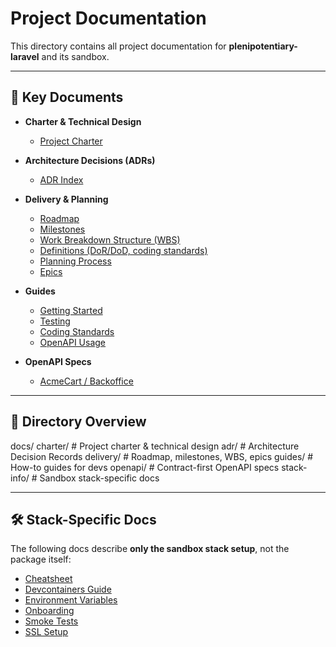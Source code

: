 # Project Documentation

This directory contains all project documentation for **plenipotentiary-laravel** and its sandbox.

---

## 📖 Key Documents

- **Charter & Technical Design**

  - [Project Charter](charter/project-charter.md)

- **Architecture Decisions (ADRs)**

  - [ADR Index](adr/)

- **Delivery & Planning**

  - [Roadmap](delivery/roadmap.md)
  - [Milestones](delivery/milestones.md)
  - [Work Breakdown Structure (WBS)](delivery/wbs.md)
  - [Definitions (DoR/DoD, coding standards)](delivery/definitions.md)
  - [Planning Process](delivery/planning.md)
  - [Epics](delivery/epics/)

- **Guides**

  - [Getting Started](guides/getting-started.md)
  - [Testing](guides/testing.md)
  - [Coding Standards](guides/coding-standards.md)
  - [OpenAPI Usage](guides/openapi.md)

- **OpenAPI Specs**
  - [AcmeCart / Backoffice](openapi/providers/acmecart/backoffice/openapi.yaml)

---

## 📂 Directory Overview

docs/
charter/ # Project charter & technical design
adr/ # Architecture Decision Records
delivery/ # Roadmap, milestones, WBS, epics
guides/ # How-to guides for devs
openapi/ # Contract-first OpenAPI specs
stack-info/ # Sandbox stack-specific docs

---

## 🛠️ Stack-Specific Docs

The following docs describe **only the sandbox stack setup**, not the package itself:

- [Cheatsheet](stack-info/CHEATSHEET.md)
- [Devcontainers Guide](stack-info/devcontainers-guide.md)
- [Environment Variables](stack-info/ENV.md)
- [Onboarding](stack-info/ONBOARDING.md)
- [Smoke Tests](stack-info/SMOKE.md)
- [SSL Setup](stack-info/SSL.md)
